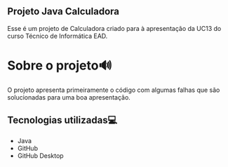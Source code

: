 ## Projeto Java Calculadora
Esse é um projeto de Calculadora criado para à apresentação da UC13 do curso Técnico de Informática EAD.

# Sobre o projeto🔊
O projeto apresenta primeiramente o código com algumas falhas que são solucionadas para uma boa apresentação.

## Tecnologias utilizadas💻
- Java
- GitHub
- GitHub Desktop
